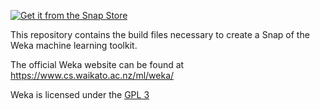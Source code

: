 [![Get it from the Snap Store](https://snapcraft.io/static/images/badges/en/snap-store-black.svg)](https://snapcraft.io/weka)

This repository contains the build files necessary to create a Snap of the Weka machine learning toolkit.

The official Weka website can be found at https://www.cs.waikato.ac.nz/ml/weka/

Weka is licensed under the [GPL 3](http://www.gnu.org/licenses/gpl-3.0.html)

